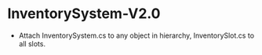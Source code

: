 # InventorySystem-V2.0
 
- Attach InventorySystem.cs to any object in hierarchy, InventorySlot.cs to all slots.
